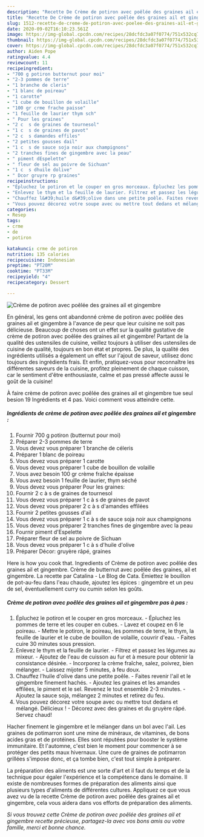```yaml
---
description: "Recette De Crème de potiron avec poêlée des graines ail et gingembre"
title: "Recette De Crème de potiron avec poêlée des graines ail et gingembre"
slug: 1512-recette-de-creme-de-potiron-avec-poelee-des-graines-ail-et-gingembre
date: 2020-09-02T16:10:23.561Z
image: https://img-global.cpcdn.com/recipes/28dcfdc3a07f0774/751x532cq70/creme-de-potiron-avec-poelee-des-graines-ail-et-gingembre-photo-principale-de-la-recette.jpg
thumbnail: https://img-global.cpcdn.com/recipes/28dcfdc3a07f0774/751x532cq70/creme-de-potiron-avec-poelee-des-graines-ail-et-gingembre-photo-principale-de-la-recette.jpg
cover: https://img-global.cpcdn.com/recipes/28dcfdc3a07f0774/751x532cq70/creme-de-potiron-avec-poelee-des-graines-ail-et-gingembre-photo-principale-de-la-recette.jpg
author: Aiden Pope
ratingvalue: 4.4
reviewcount: 11
recipeingredient:
- "700 g potiron butternut pour moi"
- "2-3 pommes de terre"
- "1 branche de cleris"
- "1 blanc de poireau"
- "1 carotte"
- "1 cube de bouillon de volaille"
- "100 gr crme frache paisse"
- "1 feuille de laurier thym sch"
- " Pour les graines"
- "2 c  s de graines de tournesol"
- "1 c  s de graines de pavot"
- "2 c  s damandes effiles"
- "2 petites gousses dail"
- "1 c  s de sauce soja noir aux champignons"
- "2 tranches fines de gingembre avec la peau"
- " piment dEspelette"
- " fleur de sel au poivre de Sichuan"
- "1 c  s dhuile dolive"
- " Dcor gruyre rp graines"
recipeinstructions:
- "Épluchez le potiron et le couper en gros morceaux. Épluchez les pommes de terre et les couper en cubes. Lavez et coupez en 6 le poireau. Mettre le potiron, le poireau, les pommes de terre, le thym, la feuille de laurier et le cube de bouillon de volaille, couvrir d&#39;eau. Faites cuire 30 minutes sous pression."
- "Enlevez le thym et la feuille de laurier. Filtrez et passez les légumes au mixeur. Ajoutez de l&#39;eau de cuisson au fur et à mesure pour obtenir la consistance désirée. Incorporez la crème fraîche, salez, poivrez, bien mélanger. Laissez mijoter 5 minutes, à feu doux."
- "Chauffez l&#39;huile d&#39;olive dans une petite poêle. Faites revenir l&#39;ail et le gingembre finement hachés. Ajoutez les graines et les amandes effilées, le piment et le sel. Revenez le tout ensemble 2-3 minutes. Ajoutez la sauce soja, mélangez 2 minutes et retirez du feu."
- "Vous pouvez décorez votre soupe avec ou mettre tout dedans et mélangé. Délicieux ! Décorez avec des graines et du gruyère râpé. Servez chaud!"
categories:
- Resep
tags:
- crme
- de
- potiron

katakunci: crme de potiron 
nutrition: 135 calories
recipecuisine: Indonesian
preptime: "PT20M"
cooktime: "PT33M"
recipeyield: "4"
recipecategory: Dessert

---
```



![Crème de potiron avec poêlée des graines ail et gingembre](https://img-global.cpcdn.com/recipes/28dcfdc3a07f0774/751x532cq70/creme-de-potiron-avec-poelee-des-graines-ail-et-gingembre-photo-principale-de-la-recette.jpg)

En général, les gens ont abandonné crème de potiron avec poêlée des graines ail et gingembre à l'avance de peur que leur cuisine ne soit pas délicieuse. Beaucoup de choses ont un effet sur la qualité gustative de crème de potiron avec poêlée des graines ail et gingembre! Partant de la qualité des ustensiles de cuisine, veillez toujours à utiliser des ustensiles de cuisine de qualité, toujours en bon état et propres. De plus, la qualité des ingrédients utilisés a également un effet sur l'ajout de saveur, utilisez donc toujours des ingrédients frais. Et enfin, pratiquez-vous pour reconnaître les différentes saveurs de la cuisine, profitez pleinement de chaque cuisson, car le sentiment d'être enthousiaste, calme et pas pressé affecte aussi le goût de la cuisine!

<!--inarticleads1-->

À faire crème de potiron avec poêlée des graines ail et gingembre tue seul besion 19 Ingrédients et 4 pas. Voici comment vous atteindre cette.

##### Ingrédients de crème de potiron avec poêlée des graines ail et gingembre :

1. Fournir 700 g potiron (butternut pour moi)
1. Préparer 2-3 pommes de terre
1. Vous devez vous préparer 1 branche de céleris
1. Préparer 1 blanc de poireau
1. Vous devez vous préparer 1 carotte
1. Vous devez vous préparer 1 cube de bouillon de volaille
1. Vous avez besoin 100 gr crème fraîche épaisse
1. Vous avez besoin 1 feuille de laurier, thym séché
1. Vous devez vous préparer  Pour les graines:
1. Fournir 2 c à s de graines de tournesol
1. Vous devez vous préparer 1 c à s de graines de pavot
1. Vous devez vous préparer 2 c à s d&#39;amandes effilées
1. Fournir 2 petites gousses d&#39;ail
1. Vous devez vous préparer 1 c à s de sauce soja noir aux champignons
1. Vous devez vous préparer 2 tranches fines de gingembre avec la peau
1. Fournir  piment d&#39;Espelette
1. Préparer  fleur de sel au poivre de Sichuan
1. Vous devez vous préparer 1 c à s d&#39;huile d&#39;olive
1. Préparer  Décor: gruyère râpé, graines


Here is how you cook that. Ingredients of Crème de potiron avec poêlée des graines ail et gingembre. Crème de butternut avec poêlée des graines, ail et gingembre. La recette par Catalina - Le Blog de Cata. Émiettez le bouillon de pot-au-feu dans l&#39;eau chaude, ajoutez les épices : gingembre et un peu de sel, éventuellement curry ou cumin selon les goûts. 

<!--inarticleads2-->

##### Crème de potiron avec poêlée des graines ail et gingembre pas à pas :

1. Épluchez le potiron et le couper en gros morceaux. - Épluchez les pommes de terre et les couper en cubes. - Lavez et coupez en 6 le poireau. - Mettre le potiron, le poireau, les pommes de terre, le thym, la feuille de laurier et le cube de bouillon de volaille, couvrir d&#39;eau. - Faites cuire 30 minutes sous pression.
1. Enlevez le thym et la feuille de laurier. - Filtrez et passez les légumes au mixeur. - Ajoutez de l&#39;eau de cuisson au fur et à mesure pour obtenir la consistance désirée. - Incorporez la crème fraîche, salez, poivrez, bien mélanger. - Laissez mijoter 5 minutes, à feu doux.
1. Chauffez l&#39;huile d&#39;olive dans une petite poêle. - Faites revenir l&#39;ail et le gingembre finement hachés. - Ajoutez les graines et les amandes effilées, le piment et le sel. Revenez le tout ensemble 2-3 minutes. - Ajoutez la sauce soja, mélangez 2 minutes et retirez du feu.
1. Vous pouvez décorez votre soupe avec ou mettre tout dedans et mélangé. Délicieux ! - Décorez avec des graines et du gruyère râpé. Servez chaud!


Hacher finement le gingembre et le mélanger dans un bol avec l&#39;ail. Les graines de potimarron sont une mine de minéraux, de vitamines, de bons acides gras et de protéines. Elles sont réputées pour booster le système immunitaire. Et l&#39;automne, c&#39;est bien le moment pour commencer à se protéger des petits maux hivernaux. Une cure de graines de potimarron grillées s&#39;impose donc, et ça tombe bien, c&#39;est tout simple à préparer. 

<!--inarticleads1-->

<p>
La préparation des aliments est une sorte d'art et il faut du temps et de la technique pour égaler l'expérience et la compétence dans le domaine. Il existe de nombreuses formes de préparation des aliments ainsi que plusieurs types d'aliments de différentes cultures. Appliquez ce que vous avez vu de la recette Crème de potiron avec poêlée des graines ail et gingembre, cela vous aidera dans vos efforts de préparation des aliments.
</p>

<p>
<i>Si vous trouvez cette Crème de potiron avec poêlée des graines ail et gingembre recette précieuse, partagez-la avec vos bons amis ou votre famille, merci et bonne chance.</i>
</p>
